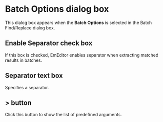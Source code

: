 # Batch Options dialog box

This dialog box appears when the
**Batch Options** is selected in the Batch Find/Replace dialog box.

## Enable Separator check box

If this box is checked, EmEditor enables separator when extracting matched results in batches.

## Separator text box

Specifies a separator.

## \> button

Click this button to show the list of predefined arguments.

